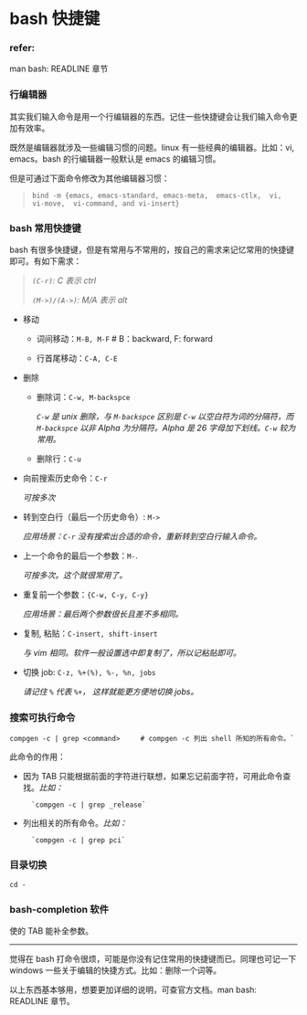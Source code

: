 # bash 快捷键

### refer:

man bash: READLINE 章节

### 行编辑器

其实我们输入命令是用一个行编辑器的东西。记住一些快捷键会让我们输入命令更加有效率。

既然是编辑器就涉及一些编辑习惯的问题。linux 有一些经典的编辑器。比如：vi, emacs。bash 的行编辑器一般默认是 emacs 的编辑习惯。

但是可通过下面命令修改为其他编辑器习惯：
> `bind -m {emacs, emacs-standard, emacs-meta,  emacs-ctlx,  vi,  vi-move,  vi-command, and vi-insert}`

### bash 常用快捷键

bash 有很多快捷键，但是有常用与不常用的，按自己的需求来记忆常用的快捷键即可。有如下需求：

> *`(C-r)`: C 表示 ctrl*
> 
> *`(M->)/(A->)`: M/A 表示 alt*

- 移动

    - 词间移动：`M-B, M-F`        # B：backward, F: forward
    
    - 行首尾移动：`C-A, C-E`
    
- 删除

    - 删除词：`C-w, M-backspce`

		*`C-w` 是 unix 删除，与 `M-backspce` 区别是 `C-w` 以空白符为词的分隔符，而 `M-backspce` 以非 Alpha 为分隔符。Alpha 是 26 字母加下划线。`C-w` 较为常用。*

    - 删除行：`C-u`
    
- 向前搜索历史命令：`C-r`
	
	*可按多次*
	
- 转到空白行（最后一个历史命令）: `M->`
  
	*应用场景：`C-r` 没有搜索出合适的命令，重新转到空白行输入命令。*
	
- 上一个命令的最后一个参数：`M-`.

	*可按多次。这个就很常用了。*
	
- 重复前一个参数：`{C-w, C-y, C-y}` 

	*应用场景：最后两个参数很长且差不多相同。*
	
- 复制, 粘贴：`C-insert, shift-insert`

	*与 vim 相同。软件一般设置选中即复制了，所以记粘贴即可。*

- 切换 job: `C-z, %+(%), %-, %n, jobs`

	*请记住 `%` 代表 `%+`， 这样就能更方便地切换 jobs。*

### 搜索可执行命令

	compgen -c | grep <command>		# compgen -c 列出 shell 所知的所有命令。`

此命令的作用：

- 因为 TAB 只能根据前面的字符进行联想，如果忘记前面字符，可用此命令查找。*比如：*
	
		`compgen -c | grep _release`
	
- 列出相关的所有命令。*比如：*
	
		`compgen -c | grep pci`

### 目录切换

	cd -

### bash-completion 软件

使的 TAB 能补全参数。

---

觉得在 bash 打命令很烦，可能是你没有记住常用的快捷键而已。同理也可记一下 windows 一些关于编辑的快捷方式。比如：删除一个词等。

以上东西基本够用，想要更加详细的说明，可查官方文档。man bash: READLINE 章节。